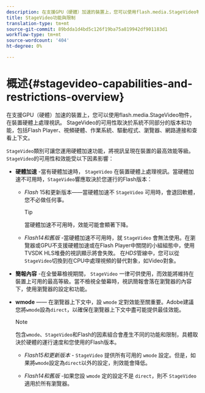 ```yaml
---
description: 在支援GPU（硬體）加速的裝置上，您可以使用flash.media.StageVideo物件，在裝置硬體上處理視訊。 StageVideo的可用性取決於系統不同部分的版本和功能，包括Flash Player、視頻硬體、作業系統、驅動程式、瀏覽器、網路連接和查看上下文。
title: StageVideo功能與限制
translation-type: tm+mt
source-git-commit: 89bdda1d4bd5c126f19ba75a819942df901183d1
workflow-type: tm+mt
source-wordcount: '404'
ht-degree: 0%

---
```



# 概述{#stagevideo-capabilities-and-restrictions-overview}

在支援GPU（硬體）加速的裝置上，您可以使用flash.media.StageVideo物件，在裝置硬體上處理視訊。 StageVideo的可用性取決於系統不同部分的版本和功能，包括Flash Player、視頻硬體、作業系統、驅動程式、瀏覽器、網路連接和查看上下文。

`StageVideo`類別可讓您運用硬體加速功能，將視訊呈現在裝置的最高效能等級。 `StageVideo`的可用性和效能受以下因素影響：

* **硬體加速** -當有硬體加速時， `StageVideo` 在裝置硬體上處理視訊。當硬體加速不可用時，`StageVideo`響應取決於您運行的Flash版本：

   * *Flash* 15和更新版本——當硬體加速不 `StageVideo` 可用時，會退回軟體，您不必做任何事。

      >[!TIP]
      >
      >當硬體加速不可用時，效能可能會顯著下降。

   * *Flash14和舊版* -當硬體加速不可用時，就 `StageVideo` 會無法使用。在瀏覽器或GPU不支援硬體加速或在Flash Player中關閉的小組組態中，使用TVSDK HLS堆疊的視訊顯示將會失敗。 在&#x200B;*HDS*&#x200B;管線中，您可以從`StageVideo`切換到在CPU中處理視頻的替代對象，如Video對象。

* **簡報內容** -在全螢幕檢視期間， `StageVideo` 一律可供使用，而效能將維持在裝置上可用的最高等級。當不檢視全螢幕時，視訊簡報會落在瀏覽器的內容下，使用瀏覽器的設定和功能。

* **wmode**  —— 在瀏覽器上下文中，設 `wmode` 定對效能至關重要。Adobe建議您將`wmode`設為`direct`，以確保在瀏覽器上下文中盡可能提供最佳效能。

   >[!NOTE]
   >
   >包含`wmode`、`StageVideo`和Flash的因素組合會產生不同的功能和限制，具體取決於硬體的運行速度和您使用的Flash版本。

   * *Flash15和更新版本* - `StageVideo` 提供所有可用的 `wmode` 設定。但是，如果將`wmode`設定為`direct`以外的設定，則效能會降低。

   * *Flash14和舊版* -如果您設 `wmode` 定的設定不是 `direct`，則不 `StageVideo` 適用於所有瀏覽器。

